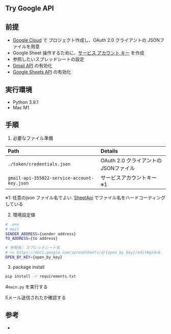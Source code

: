 ## Try Google API

## 前提
- [Google Cloud](https://console.cloud.google.com/) で プロジェクト作成し、OAuth 2.0 クライアントの JSONファイルを用意
- Google Sheet 操作するために、[サービス アカウント キー](https://www.dragonarrow.work/articles/95) を作成
- 参照したいスプレッドシートの設定
- [Gmail API](https://console.cloud.google.com/marketplace/product/google/gmail.googleapis.com) の有効化
- [Google Sheets API](https://console.cloud.google.com/marketplace/product/google/sheets.googleapis.com) の有効化

## 実行環境
- Python 3.9.1
- Mac M1

## 手順

1. 必要なファイル準備

|Path|Details|
|:-|:-|
|`./token/credentials.json`|OAuth 2.0 クライアントの JSONファイル|
|`gmail-api-355022-service-account-key.json`|サービスアカウントキー ※1|
※1: 任意のjson ファイル名でよい. [SheetApi](https://github.com/KazusaNakagawa/try-docs/blob/eca14a49fa233b79ee29568c83c6a36770957ce8/src/google_api/models/sheets_api.py#L15) でファイル名をハードコーティングしている

2. 環境設定値
  ```bash
  # .env
  # mail
  SENDER_ADDRESS={sender address}
  TO_ADDRESS={to address}

  # 参照先: スプレッドシート名
  # >> https://docs.google.com/spreadsheets/d/{open_by_key}/edit#gid=0
  OPEN_BY_KEY={open_by_key}
  ```
3. package install
  ```bash
  pip install -r requirements.txt
  ```

4`main.py` を実行する

5メール送信されたか確認する


## 参考
- 
